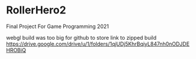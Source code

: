 # RollerHero2
Final Project For Game Programming 2021

webgl build was too big for github to store
link to zipped build https://drive.google.com/drive/u/1/folders/1qjUDj5KhrBqiyL847nh0nODJDEHROBiQ

